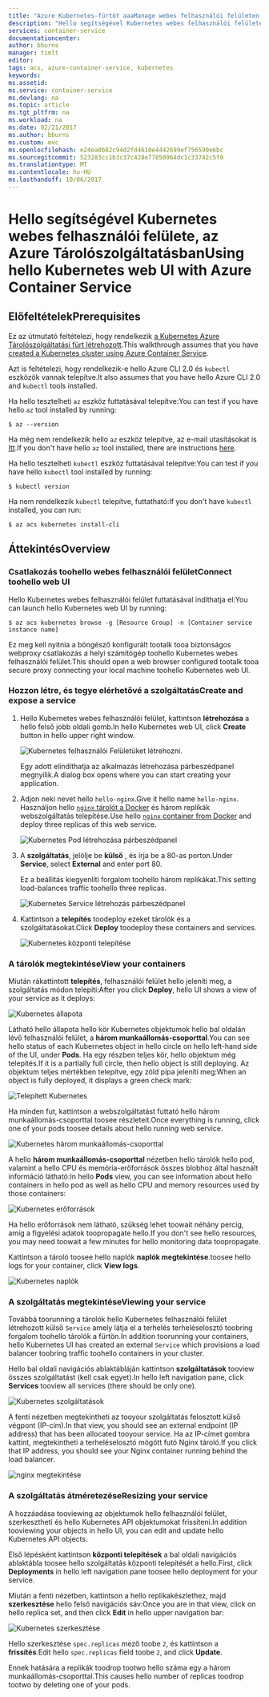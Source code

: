 ```yaml
---
title: "Azure Kubernetes-fürtöt aaaManage webes felhasználói felületen |} Microsoft Docs"
description: "Hello segítségével Kubernetes webes felhasználói felülete, az Azure Tárolószolgáltatásban"
services: container-service
documentationcenter: 
author: bburns
manager: timlt
editor: 
tags: acs, azure-container-service, kubernetes
keywords: 
ms.assetid: 
ms.service: container-service
ms.devlang: na
ms.topic: article
ms.tgt_pltfrm: na
ms.workload: na
ms.date: 02/21/2017
ms.author: bburns
ms.custom: mvc
ms.openlocfilehash: e24ea0b82c94d2fd4610e4442699ef756590e6bc
ms.sourcegitcommit: 523283cc1b3c37c428e77850964dc1c33742c5f0
ms.translationtype: MT
ms.contentlocale: hu-HU
ms.lasthandoff: 10/06/2017
---
```

# <a name="using-hello-kubernetes-web-ui-with-azure-container-service"></a><span data-ttu-id="7d7c3-103">Hello segítségével Kubernetes webes felhasználói felülete, az Azure Tárolószolgáltatásban</span><span class="sxs-lookup"><span data-stu-id="7d7c3-103">Using hello Kubernetes web UI with Azure Container Service</span></span>

## <a name="prerequisites"></a><span data-ttu-id="7d7c3-104">Előfeltételek</span><span class="sxs-lookup"><span data-stu-id="7d7c3-104">Prerequisites</span></span>
<span data-ttu-id="7d7c3-105">Ez az útmutató feltételezi, hogy rendelkezik [a Kubernetes Azure Tárolószolgáltatási fürt létrehozott](container-service-kubernetes-walkthrough.md).</span><span class="sxs-lookup"><span data-stu-id="7d7c3-105">This walkthrough assumes that you have [created a Kubernetes cluster using Azure Container Service](container-service-kubernetes-walkthrough.md).</span></span>


<span data-ttu-id="7d7c3-106">Azt is feltételezi, hogy rendelkezik-e hello Azure CLI 2.0 és `kubectl` eszközök vannak telepítve.</span><span class="sxs-lookup"><span data-stu-id="7d7c3-106">It also assumes that you have hello Azure CLI 2.0 and `kubectl` tools installed.</span></span>

<span data-ttu-id="7d7c3-107">Ha hello tesztelheti `az` eszköz futtatásával telepítve:</span><span class="sxs-lookup"><span data-stu-id="7d7c3-107">You can test if you have hello `az` tool installed by running:</span></span>

```console
$ az --version
```

<span data-ttu-id="7d7c3-108">Ha még nem rendelkezik hello `az` eszköz telepítve, az e-mail utasításokat is [Itt](https://github.com/azure/azure-cli#installation).</span><span class="sxs-lookup"><span data-stu-id="7d7c3-108">If you don't have hello `az` tool installed, there are instructions [here](https://github.com/azure/azure-cli#installation).</span></span>

<span data-ttu-id="7d7c3-109">Ha hello tesztelheti `kubectl` eszköz futtatásával telepítve:</span><span class="sxs-lookup"><span data-stu-id="7d7c3-109">You can test if you have hello `kubectl` tool installed by running:</span></span>

```console
$ kubectl version
```

<span data-ttu-id="7d7c3-110">Ha nem rendelkezik `kubectl` telepítve, futtatható:</span><span class="sxs-lookup"><span data-stu-id="7d7c3-110">If you don't have `kubectl` installed, you can run:</span></span>

```console
$ az acs kubernetes install-cli
```

## <a name="overview"></a><span data-ttu-id="7d7c3-111">Áttekintés</span><span class="sxs-lookup"><span data-stu-id="7d7c3-111">Overview</span></span>

### <a name="connect-toohello-web-ui"></a><span data-ttu-id="7d7c3-112">Csatlakozás toohello webes felhasználói felület</span><span class="sxs-lookup"><span data-stu-id="7d7c3-112">Connect toohello web UI</span></span>
<span data-ttu-id="7d7c3-113">Hello Kubernetes webes felhasználói felület futtatásával indíthatja el:</span><span class="sxs-lookup"><span data-stu-id="7d7c3-113">You can launch hello Kubernetes web UI by running:</span></span>

```console
$ az acs kubernetes browse -g [Resource Group] -n [Container service instance name]
```

<span data-ttu-id="7d7c3-114">Ez meg kell nyitnia a böngésző konfigurált tootalk tooa biztonságos webproxy csatlakozás a helyi számítógép toohello Kubernetes webes felhasználói felület.</span><span class="sxs-lookup"><span data-stu-id="7d7c3-114">This should open a web browser configured tootalk tooa secure proxy connecting your local machine toohello Kubernetes web UI.</span></span>

### <a name="create-and-expose-a-service"></a><span data-ttu-id="7d7c3-115">Hozzon létre, és tegye elérhetővé a szolgáltatás</span><span class="sxs-lookup"><span data-stu-id="7d7c3-115">Create and expose a service</span></span>
1. <span data-ttu-id="7d7c3-116">Hello Kubernetes webes felhasználói felület, kattintson **létrehozása** a hello felső jobb oldali gomb.</span><span class="sxs-lookup"><span data-stu-id="7d7c3-116">In hello Kubernetes web UI, click **Create** button in hello upper right window.</span></span>

    ![Kubernetes felhasználói Felületüket létrehozni.](./media/container-service-kubernetes-ui/create.png)

    <span data-ttu-id="7d7c3-118">Egy adott elindíthatja az alkalmazás létrehozása párbeszédpanel megnyílik.</span><span class="sxs-lookup"><span data-stu-id="7d7c3-118">A dialog box opens where you can start creating your application.</span></span>

2. <span data-ttu-id="7d7c3-119">Adjon neki nevet hello `hello-nginx`.</span><span class="sxs-lookup"><span data-stu-id="7d7c3-119">Give it hello name `hello-nginx`.</span></span> <span data-ttu-id="7d7c3-120">Használjon hello [ `nginx` tárolót a Docker](https://hub.docker.com/_/nginx/) és három replikák webszolgáltatás telepítése.</span><span class="sxs-lookup"><span data-stu-id="7d7c3-120">Use hello [`nginx` container from Docker](https://hub.docker.com/_/nginx/) and deploy three replicas of this web service.</span></span>

    ![Kubernetes Pod létrehozása párbeszédpanel](./media/container-service-kubernetes-ui/nginx.png)

3. <span data-ttu-id="7d7c3-122">A **szolgáltatás**, jelölje be **külső** , és írja be a 80-as porton.</span><span class="sxs-lookup"><span data-stu-id="7d7c3-122">Under **Service**, select **External** and enter port 80.</span></span>

    <span data-ttu-id="7d7c3-123">Ez a beállítás kiegyenlíti forgalom toohello három replikákat.</span><span class="sxs-lookup"><span data-stu-id="7d7c3-123">This setting load-balances traffic toohello three replicas.</span></span>

    ![Kubernetes Service létrehozás párbeszédpanel](./media/container-service-kubernetes-ui/service.png)

4. <span data-ttu-id="7d7c3-125">Kattintson a **telepítés** toodeploy ezeket tárolók és a szolgáltatásokat.</span><span class="sxs-lookup"><span data-stu-id="7d7c3-125">Click **Deploy** toodeploy these containers and services.</span></span>

    ![Kubernetes központi telepítése](./media/container-service-kubernetes-ui/deploy.png)

### <a name="view-your-containers"></a><span data-ttu-id="7d7c3-127">A tárolók megtekintése</span><span class="sxs-lookup"><span data-stu-id="7d7c3-127">View your containers</span></span>
<span data-ttu-id="7d7c3-128">Miután rákattintott **telepítés**, felhasználói felület hello jeleníti meg, a szolgáltatás módon telepíti:</span><span class="sxs-lookup"><span data-stu-id="7d7c3-128">After you click **Deploy**, hello UI shows a view of your service as it deploys:</span></span>

![Kubernetes állapota](./media/container-service-kubernetes-ui/status.png)

<span data-ttu-id="7d7c3-130">Látható hello állapota hello kör Kubernetes objektumok hello bal oldalán lévő felhasználói felület, a **három munkaállomás-csoporttal**.</span><span class="sxs-lookup"><span data-stu-id="7d7c3-130">You can see hello status of each Kubernetes object in hello circle on hello left-hand side of the UI, under **Pods**.</span></span> <span data-ttu-id="7d7c3-131">Ha egy részben teljes kör, hello objektum még telepítés.</span><span class="sxs-lookup"><span data-stu-id="7d7c3-131">If it is a partially full circle, then hello object is still deploying.</span></span> <span data-ttu-id="7d7c3-132">Az objektum teljes mértékben telepítve, egy zöld pipa jeleníti meg:</span><span class="sxs-lookup"><span data-stu-id="7d7c3-132">When an object is fully deployed, it displays a green check mark:</span></span>

![Telepített Kubernetes](./media/container-service-kubernetes-ui/deployed.png)

<span data-ttu-id="7d7c3-134">Ha minden fut, kattintson a webszolgáltatást futtató hello három munkaállomás-csoporttal toosee részleteit.</span><span class="sxs-lookup"><span data-stu-id="7d7c3-134">Once everything is running, click one of your pods toosee details about hello running web service.</span></span>

![Kubernetes három munkaállomás-csoporttal](./media/container-service-kubernetes-ui/pods.png)

<span data-ttu-id="7d7c3-136">A hello **három munkaállomás-csoporttal** nézetben hello tárolók hello pod, valamint a hello CPU és memória-erőforrások összes blobhoz által használt információ látható:</span><span class="sxs-lookup"><span data-stu-id="7d7c3-136">In hello **Pods** view, you can see information about hello containers in hello pod as well as hello CPU and memory resources used by those containers:</span></span>

![Kubernetes erőforrások](./media/container-service-kubernetes-ui/resources.png)

<span data-ttu-id="7d7c3-138">Ha hello erőforrások nem látható, szükség lehet toowait néhány percig, amíg a figyelési adatok toopropagate hello.</span><span class="sxs-lookup"><span data-stu-id="7d7c3-138">If you don't see hello resources, you may need toowait a few minutes for hello monitoring data toopropagate.</span></span>

<span data-ttu-id="7d7c3-139">Kattintson a tároló toosee hello naplók **naplók megtekintése**.</span><span class="sxs-lookup"><span data-stu-id="7d7c3-139">toosee hello logs for your container, click **View logs**.</span></span>

![Kubernetes naplók](./media/container-service-kubernetes-ui/logs.png)

### <a name="viewing-your-service"></a><span data-ttu-id="7d7c3-141">A szolgáltatás megtekintése</span><span class="sxs-lookup"><span data-stu-id="7d7c3-141">Viewing your service</span></span>
<span data-ttu-id="7d7c3-142">Továbbá toorunning a tárolók hello Kubernetes felhasználói felület létrehozott külső `Service` amely látja el a terhelés terheléselosztó toobring forgalom toohello tárolók a fürtön.</span><span class="sxs-lookup"><span data-stu-id="7d7c3-142">In addition toorunning your containers, hello Kubernetes UI has created an external `Service` which provisions a load balancer toobring traffic toohello containers in your cluster.</span></span>

<span data-ttu-id="7d7c3-143">Hello bal oldali navigációs ablaktábláján kattintson **szolgáltatások** tooview összes szolgáltatást (kell csak egyet).</span><span class="sxs-lookup"><span data-stu-id="7d7c3-143">In hello left navigation pane, click **Services** tooview all services (there should be only one).</span></span>

![Kubernetes szolgáltatások](./media/container-service-kubernetes-ui/service-deployed.png)

<span data-ttu-id="7d7c3-145">A fenti nézetben megtekintheti az tooyour szolgáltatás felosztott külső végpont (IP-cím).</span><span class="sxs-lookup"><span data-stu-id="7d7c3-145">In that view, you should see an external endpoint (IP address) that has been allocated tooyour service.</span></span>
<span data-ttu-id="7d7c3-146">Ha az IP-címet gombra kattint, megtekintheti a terheléselosztó mögött futó Nginx tároló.</span><span class="sxs-lookup"><span data-stu-id="7d7c3-146">If you click that IP address, you should see your Nginx container running behind the load balancer.</span></span>

![nginx megtekintése](./media/container-service-kubernetes-ui/nginx-page.png)

### <a name="resizing-your-service"></a><span data-ttu-id="7d7c3-148">A szolgáltatás átméretezése</span><span class="sxs-lookup"><span data-stu-id="7d7c3-148">Resizing your service</span></span>
<span data-ttu-id="7d7c3-149">A hozzáadása tooviewing az objektumok hello felhasználói felület, szerkesztheti és hello Kubernetes API objektumokat frissíteni.</span><span class="sxs-lookup"><span data-stu-id="7d7c3-149">In addition tooviewing your objects in hello UI, you can edit and update hello Kubernetes API objects.</span></span>

<span data-ttu-id="7d7c3-150">Első lépésként kattintson **központi telepítések** a bal oldali navigációs ablaktábla toosee hello szolgáltatás központi telepítését a hello.</span><span class="sxs-lookup"><span data-stu-id="7d7c3-150">First, click **Deployments** in hello left navigation pane toosee hello deployment for your service.</span></span>

<span data-ttu-id="7d7c3-151">Miután a fenti nézetben, kattintson a hello replikakészlethez, majd **szerkesztése** hello felső navigációs sáv:</span><span class="sxs-lookup"><span data-stu-id="7d7c3-151">Once you are in that view, click on hello replica set, and then click **Edit** in hello upper navigation bar:</span></span>

![Kubernetes szerkesztése](./media/container-service-kubernetes-ui/edit.png)

<span data-ttu-id="7d7c3-153">Hello szerkesztése `spec.replicas` mező toobe `2`, és kattintson a **frissítés**.</span><span class="sxs-lookup"><span data-stu-id="7d7c3-153">Edit hello `spec.replicas` field toobe `2`, and click **Update**.</span></span>

<span data-ttu-id="7d7c3-154">Ennek hatására a replikák toodrop tootwo hello száma egy a három munkaállomás-csoporttal.</span><span class="sxs-lookup"><span data-stu-id="7d7c3-154">This causes hello number of replicas toodrop tootwo by deleting one of your pods.</span></span>

 

